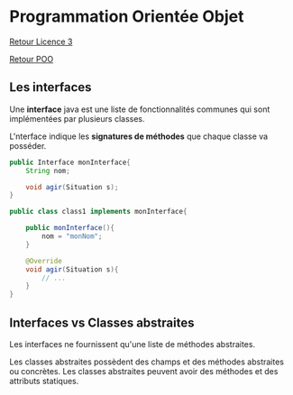 # Programmation Orientée Objet

[Retour Licence 3](https://mcheungsen.github.io/cours/ "Licence 3")

[Retour POO](index.md)

## Les interfaces

Une **interface** java est une liste de fonctionnalités communes qui sont implémentées par plusieurs classes.

L'nterface indique les **signatures de méthodes** que chaque classe va posséder.

```java
public Interface monInterface{
    String nom;

    void agir(Situation s);
}

public class class1 implements monInterface{

    public monInterface(){
        nom = "monNom";
    }

    @Override
    void agir(Situation s){
        // ...
    }
}
```

## Interfaces vs Classes abstraites

Les interfaces ne fournissent qu'une liste de méthodes abstraites.

Les classes abstraites possèdent des champs et des méthodes abstraites ou concrètes. Les classes abstraites peuvent avoir des méthodes et des attributs statiques.